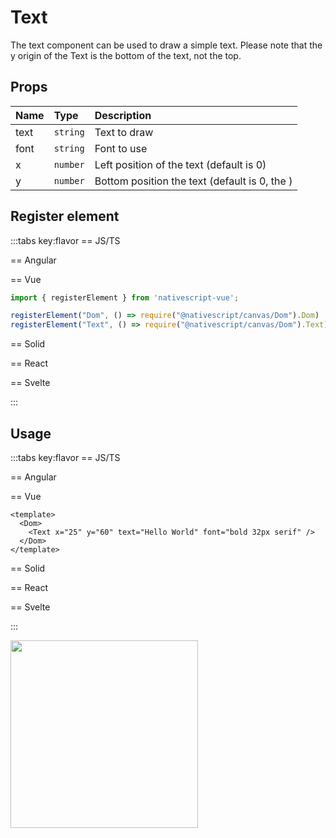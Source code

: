 # Text

The text component can be used to draw a simple text.
Please note that the y origin of the Text is the bottom of the text, not the top.


## Props

| Name | Type     | Description                                   |
| :--- | :------- | :-------------------------------------------- |
| text | `string` | Text to draw                                  |
| font | `string` | Font to use                                   |
| x    | `number` | Left position of the text (default is 0)      |
| y    | `number` | Bottom position the text (default is 0, the ) |



## Register element
:::tabs key:flavor
== JS/TS


== Angular


== Vue

```ts
import { registerElement } from 'nativescript-vue';

registerElement("Dom", () => require("@nativescript/canvas/Dom").Dom)
registerElement("Text", () => require("@nativescript/canvas/Dom").Text)
```

== Solid


== React


== Svelte


:::

## Usage

:::tabs key:flavor
== JS/TS



== Angular


== Vue

```vue
<template>
  <Dom>
    <Text x="25" y="60" text="Hello World" font="bold 32px serif" />
  </Dom>
</template>
```

== Solid


== React


== Svelte


:::

<img height="300px" width="300px" style="margin-bottom: 12px;" src="/img/text.webp"/>
